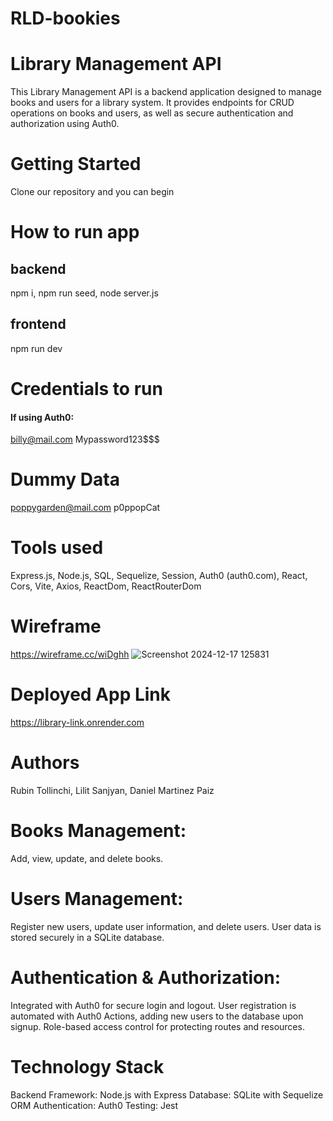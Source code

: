 # RLD-bookies

# Library Management API

This Library Management API is a backend application designed to manage books and users for a library system. It provides endpoints for CRUD operations on books and users, as well as secure authentication and authorization using Auth0.

# Getting Started

Clone our repository and you can begin

# How to run app
## backend
npm i,
npm run seed,
node server.js

## frontend
npm run dev

# Credentials to run

#### If using Auth0:

billy@mail.com
Mypassword123$$$

# Dummy Data

poppygarden@mail.com
p0ppopCat

# Tools used

Express.js, Node.js, SQL, Sequelize, Session, Auth0 (auth0.com), React, Cors, Vite, Axios, ReactDom, ReactRouterDom

# Wireframe

https://wireframe.cc/wiDghh
![Screenshot 2024-12-17 125831](https://github.com/user-attachments/assets/c1a5b717-3497-4dee-99fe-0548e82c302f)

# Deployed App Link

https://library-link.onrender.com

# Authors

Rubin Tollinchi, Lilit Sanjyan, Daniel Martinez Paiz

# Books Management:

Add, view, update, and delete books.

# Users Management:

Register new users, update user information, and delete users.
User data is stored securely in a SQLite database.

# Authentication & Authorization:

Integrated with Auth0 for secure login and logout.
User registration is automated with Auth0 Actions, adding new users to the database upon signup.
Role-based access control for protecting routes and resources.

# Technology Stack

Backend Framework: Node.js with Express
Database: SQLite with Sequelize ORM
Authentication: Auth0
Testing: Jest
